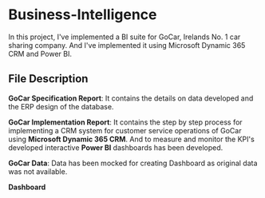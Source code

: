 # Business-Intelligence

In this project, I've implemented a BI suite for GoCar, Irelands No. 1 car sharing company. And I've implemented it using Microsoft Dynamic 365 CRM and Power BI.

## File Description

**GoCar Specification Report**: It contains the details on data developed and the ERP design of the database.

**GoCar Implementation Report**: It contains the step by step process for implementing a CRM system for customer service operations of GoCar  using **Microsoft Dynamic 365 CRM**.
And to measure and monitor the KPI's developed interactive **Power BI** dashboards has been developed. 

**GoCar Data**: Data has been mocked for creating Dashboard as original data was not available.

**Dashboard**
